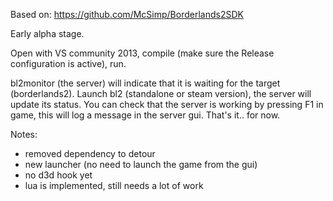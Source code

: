 Based on:
https://github.com/McSimp/Borderlands2SDK

Early alpha stage.

Open with VS community 2013, compile (make sure the Release configuration is active), run.

bl2monitor (the server) will indicate that it is waiting for the target (borderlands2).
Launch bl2 (standalone or steam version), the server will update its status.
You can check that the server is working by pressing F1 in game, this will log a message in the server gui.
That's it.. for now.

Notes:
- removed dependency to detour
- new launcher (no need to launch the game from the gui)
- no d3d hook yet
- lua is implemented, still needs a lot of work
